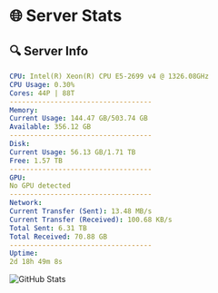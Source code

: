 # 🌐 Server Stats
## 🔍 Server Info
```yaml
CPU: Intel(R) Xeon(R) CPU E5-2699 v4 @ 1326.08GHz
CPU Usage: 0.30%
Cores: 44P | 88T
-----------------------------------
Memory:
Current Usage: 144.47 GB/503.74 GB
Available: 356.12 GB
-----------------------------------
Disk:
Current Usage: 56.13 GB/1.71 TB
Free: 1.57 TB
-----------------------------------
GPU:
No GPU detected
-----------------------------------
Network:
Current Transfer (Sent): 13.48 MB/s
Current Transfer (Received): 100.68 KB/s
Total Sent: 6.31 TB
Total Received: 70.88 GB
-----------------------------------
Uptime:
2d 18h 49m 8s
```
![GitHub Stats](https://img.shields.io/badge/Updated-2025-03-10_16:11:57-blue)